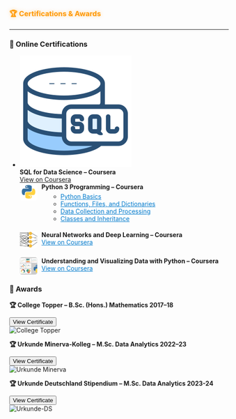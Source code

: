 <h3 id="projects" style="color:#ff9800;text-shadow:0 0 8px rgba(255,152,0,0.4);margin-bottom:20px;">🏆 Certifications & Awards</h3>
 <hr/>
 
<div class="cert-section">

  <h3>📜 Online Certifications</h3>
  <ul class="cert-list">
    <li class="cert-item">
      <img src="assets/certs/sql.png" alt="SQL Cert">
      <div>
        <strong>SQL for Data Science – Coursera</strong><br/>
        <a href="https://coursera.org/share/5a0f4963cfc89c23092deef0eb93c342" target="_blank">View on Coursera</a>
      </div>
    </li>
    <li style="display:flex;align-items:flex-start;gap:10px;margin-bottom:20px;">
      <img src="assets/certs/python.png" alt="Python Cert" style="width:40px;height:40px;border-radius:5px;object-fit:cover;">
      <div>
        <strong>Python 3 Programming – Coursera</strong><br/>
        <ul style="list-style-type:circle;margin-left:20px;margin-top:5px;">
          <li><a href="https://coursera.org/share/ef13dde4fd7e6bca99e6d583f0b91281" style="color:#007acc;">Python Basics</a></li>
          <li><a href="https://coursera.org/share/19a2d0f028169f42cb0217f7bf1a7f96" style="color:#007acc;">Functions, Files, and Dictionaries</a></li>
          <li><a href="https://coursera.org/share/b983f9c3bed9a7994b8bb24f2adff6f2" style="color:#007acc;">Data Collection and Processing</a></li>
          <li><a href="https://coursera.org/share/8630e1910738ab8ca874e00d4df73ed7" style="color:#007acc;">Classes and Inheritance</a></li>
        </ul>
      </div>
    </li>
        <li style="display:flex;align-items:flex-start;gap:10px;margin-bottom:20px;">
      <img src="assets/certs/nn.jpg" alt="NN Cert" style="width:40px;height:40px;border-radius:5px;object-fit:cover;">
      <div>
        <strong>Neural Networks and Deep Learning – Coursera</strong><br/>
        <a href="https://coursera.org/share/5ac5b12d4c145865e1c534461ef38644" style="color:#007acc;">View on Coursera</a>
      </div>
    </li>
    <li style="display:flex;align-items:flex-start;gap:10px;margin-bottom:20px;">
      <img src="assets/certs/visualizedata.png" alt="Data Viz Cert" style="width:40px;height:40px;border-radius:5px;object-fit:cover;">
      <div>
        <strong>Understanding and Visualizing Data with Python – Coursera</strong><br/>
        <a href="https://coursera.org/share/8f0c46a0e01be993ef83cb5e216c4201" style="color:#007acc;">View on Coursera</a>
      </div>
    </li>
  </ul>
      

  <h3>🏅 Awards</h3>
  <div>
    <p><strong>🏆 College Topper – B.Sc. (Hons.) Mathematics 2017–18</strong></p>
    <button class="toggle-btn" onclick="toggleCert('cert1')">View Certificate</button><br/>
    <img src="assets/certs/College-topper.jpg" alt="College Topper" class="cert-award-img" id="cert1">
  </div>

  <div>
    <p><strong>🏆 Urkunde Minerva-Kolleg – M.Sc. Data Analytics 2022–23</strong></p>
    <button class="toggle-btn" onclick="toggleCert('cert1')">View Certificate</button><br/>
    <img src="assets/certs/Urkunde-Minerva.jpg" alt="Urkunde Minerva" class="cert-award-img" id="cert2">
  </div>

  <div>
    <p><strong>🏆 Urkunde Deutschland Stipendium – M.Sc. Data Analytics 2023-24</strong></p>
    <button class="toggle-btn" onclick="toggleCert('cert1')">View Certificate</button><br/>
    <img src="assets/certs/Urkunde-DS.jpg" alt="Urkunde-DS" class="cert-award-img" id="cert3">
  </div>

</div>


